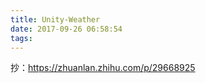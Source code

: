 ```yaml
---
title: Unity-Weather
date: 2017-09-26 06:58:54
tags:
---
```

抄：https://zhuanlan.zhihu.com/p/29668925
 

